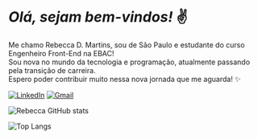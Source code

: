 ﻿# __*Olá, sejam bem-vindos!*__ ✌️

Me chamo Rebecca D. Martins, sou de São Paulo e estudante do curso Engenheiro Front-End na EBAC! <br/>
Sou nova no mundo da tecnologia e programação, atualmente passando pela transição de carreira. <br/>
Espero poder contribuir muito nessa nova jornada que me aguarda! ✨

[![LinkedIn](https://img.shields.io/badge/LinkedIn-0077B5?style=for-the-badge&logo=linkedin&logoColor=white)](https://www.linkedin.com/in/rebeccadmartins/)
[![Gmail](https://img.shields.io/badge/Gmail-D14836?style=for-the-badge&logo=gmail&logoColor=white)](rebeccamartins.d@gmail.com)

![Rebecca GitHub stats](https://github-readme-stats.vercel.app/api?username=RebeccaDMartins&show_icons=true&theme=jolly)

![Top Langs](https://github-readme-stats.vercel.app/api/top-langs/?username=RebeccaDMartins&hide_progress=compactlayout)
